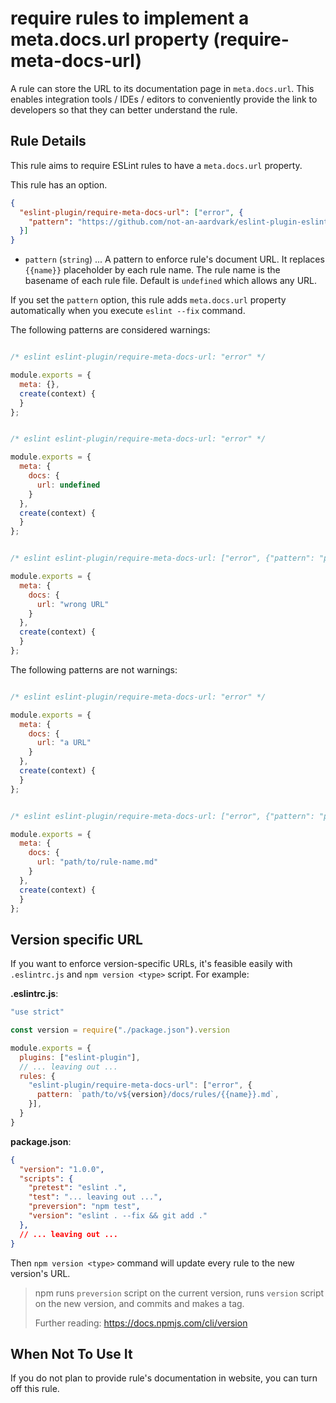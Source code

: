# require rules to implement a meta.docs.url property (require-meta-docs-url)

A rule can store the URL to its documentation page in `meta.docs.url`. This enables integration tools / IDEs / editors to conveniently provide the link to developers so that they can better understand the rule.

## Rule Details

This rule aims to require ESLint rules to have a `meta.docs.url` property.

This rule has an option.

```json
{
  "eslint-plugin/require-meta-docs-url": ["error", {
    "pattern": "https://github.com/not-an-aardvark/eslint-plugin-eslint-plugin/blob/master/docs/rules/{{name}}.md"
  }]
}
```

- `pattern` (`string`) ... A pattern to enforce rule's document URL. It replaces `{{name}}` placeholder by each rule name. The rule name is the basename of each rule file. Default is `undefined` which allows any URL.

If you set the `pattern` option, this rule adds `meta.docs.url` property automatically when you execute `eslint --fix` command.

The following patterns are considered warnings:

```js

/* eslint eslint-plugin/require-meta-docs-url: "error" */

module.exports = {
  meta: {},
  create(context) {
  }
};

```

```js

/* eslint eslint-plugin/require-meta-docs-url: "error" */

module.exports = {
  meta: {
    docs: {
      url: undefined
    }
  },
  create(context) {
  }
};

```

```js

/* eslint eslint-plugin/require-meta-docs-url: ["error", {"pattern": "path/to/{{name}}.md"}] */

module.exports = {
  meta: {
    docs: {
      url: "wrong URL"
    }
  },
  create(context) {
  }
};

```

The following patterns are not warnings:

```js

/* eslint eslint-plugin/require-meta-docs-url: "error" */

module.exports = {
  meta: {
    docs: {
      url: "a URL"
    }
  },
  create(context) {
  }
};

```

```js

/* eslint eslint-plugin/require-meta-docs-url: ["error", {"pattern": "path/to/{{name}}.md"}] */

module.exports = {
  meta: {
    docs: {
      url: "path/to/rule-name.md"
    }
  },
  create(context) {
  }
};

```

## Version specific URL

If you want to enforce version-specific URLs, it's feasible easily with `.eslintrc.js` and `npm version <type>` script.
For example:

**.eslintrc.js**:

```js
"use strict"

const version = require("./package.json").version

module.exports = {
  plugins: ["eslint-plugin"],
  // ... leaving out ...
  rules: {
    "eslint-plugin/require-meta-docs-url": ["error", {
      pattern: `path/to/v${version}/docs/rules/{{name}}.md`,
    }],
  }
}
```

**package.json**:

```json
{
  "version": "1.0.0",
  "scripts": {
    "pretest": "eslint .",
    "test": "... leaving out ...",
    "preversion": "npm test",
    "version": "eslint . --fix && git add ."
  },
  // ... leaving out ...
}
```

Then `npm version <type>` command will update every rule to the new version's URL.

> npm runs `preversion` script on the current version, runs `version` script on the new version, and commits and makes a tag.
>
> Further reading: <https://docs.npmjs.com/cli/version>

## When Not To Use It

If you do not plan to provide rule's documentation in website, you can turn off this rule.
